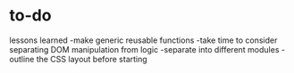 # to-do

lessons learned
-make generic reusable functions
-take time to consider separating DOM manipulation from logic
-separate into different modules
-outline the CSS layout before starting